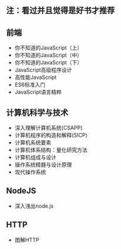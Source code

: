 ## 注：看过并且觉得是好书才推荐
## 前端
* 你不知道的JavaScript（上）
* 你不知道的JavaScript（中）
* 你不知道的JavaScript（下）
* JavaScript高级程序设计
* 高性能JavaScript
* ES6标准入门
* JavaScript语言精粹

## 计算机科学与技术
* 深入理解计算机系统(CSAPP)
* 计算机程序的构造和解释(SICP)
* 计算机系统要素
* 计算机体系结构：量化研究方法
* 计算机组成与设计
* 操作系统精髓与设计原理
* 现代操作系统

## NodeJS
* 深入浅出node.js

## HTTP
* 图解HTTP
